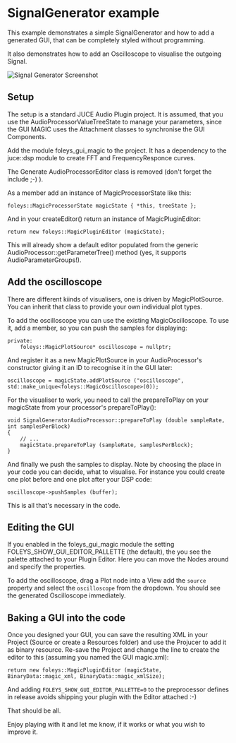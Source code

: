 SignalGenerator example
=======================

This example demonstrates a simple SignalGenerator and how to add
a generated GUI, that can be completely styled without programming.

It also demonstrates how to add an Oscilloscope to visualise the
outgoing Signal.

![Signal Generator Screenshot](https://raw.githubusercontent.com/ffAudio/PluginGuiMagic/master/examples/SignalGenerator/Resources/SignalGenerator-screenshot.png)

Setup
-----

The setup is a standard JUCE Audio Plugin project. It is assumed, 
that you use the AudioProcessorValueTreeState to manage your parameters,
since the GUI MAGIC uses the Attachment classes to synchronise the
GUI Components.

Add the module foleys_gui_magic to the project. It has a dependency
to the juce::dsp module to create FFT and FrequencyResponce curves.

The Generate AudioProcessorEditor class is removed (don't forget the 
include ;-) ).

As a member add an instance of MagicProcessorState like this:

```
foleys::MagicProcessorState magicState { *this, treeState };
```

And in your createEditor() return an instance of MagicPluginEditor:

```
return new foleys::MagicPluginEditor (magicState);
```

This will already show a default editor populated from the generic
AudioProcessor::getParameterTree() method (yes, it supports
AudioParameterGroups!).


Add the oscilloscope
--------------------

There are different kiinds of visualisers, one is driven by
MagicPlotSource. You can inherit that class to provide your
own individual plot types.

To add the oscilloscope you can use the existing MagicOscilloscope.
To use it, add a member, so you can push the samples for displaying:

```
private:
    foleys::MagicPlotSource* oscilloscope = nullptr;
```

And register it as a new MagicPlotSource in your AudioProcessor's
constructor giving it an ID to recognise it in the GUI later:

```
oscilloscope = magicState.addPlotSource ("oscilloscope", std::make_unique<foleys::MagicOscilloscope>(0));
```

For the visualiser to work, you need to call the prepareToPlay
on your magicState from your processor's prepareToPlay():

```
void SignalGeneratorAudioProcessor::prepareToPlay (double sampleRate, int samplesPerBlock)
{
    // ...
    magicState.prepareToPlay (sampleRate, samplesPerBlock);
}
```

And finally we push the samples to display. Note by choosing the place
in your code you can decide, what to visualise. For instance you could
create one plot before and one plot after your DSP code:

```
oscilloscope->pushSamples (buffer);
```

This is all that's necessary in the code.


Editing the GUI
---------------

If you enabled in the foleys_gui_magic module the setting 
FOLEYS_SHOW_GUI_EDITOR_PALLETTE (the default), the you see the
palette attached to your Plugin Editor. Here you can move the
Nodes around and specify the properties.

To add the oscilloscope, drag a Plot node into a View add the `source`
property and select the `oscilloscope` from the dropdown. You should
see the generated Oscilloscope immediately.


Baking a GUI into the code
--------------------------

Once you designed your GUI, you can save the resulting XML in your
Project (Source or create a Resources folder) and use the Projucer
to add it as binary resource. Re-save the Project and change the line
to create the editor to this (assuming you named the GUI magic.xml):

```
return new foleys::MagicPluginEditor (magicState, BinaryData::magic_xml, BinaryData::magic_xmlSize);
```

And adding `FOLEYS_SHOW_GUI_EDITOR_PALLETTE=0` to the preprocessor
defines in release avoids shipping your plugin with the Editor 
attached :-)

That should be all.


Enjoy playing with it and let me know, if it works or what you wish
to improve it.

